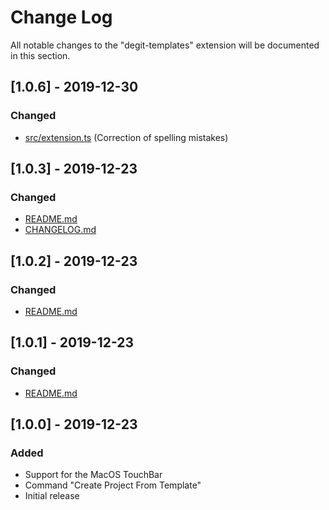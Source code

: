 # Change Log

All notable changes to the "degit-templates" extension will be documented in this section.

<!-- ## [Unreleased] -->

## [1.0.6] - 2019-12-30

### Changed

- [src/extension.ts](https://github.com/Samuel-Martineau/Degit-Templates-VSCode/blob/master/src/extension.ts) (Correction of spelling mistakes)

## [1.0.3] - 2019-12-23

### Changed

- [README.md](https://github.com/Samuel-Martineau/Degit-Templates-VSCode/blob/master/README.md)
- [CHANGELOG.md](https://github.com/Samuel-Martineau/Degit-Templates-VSCode/blob/master/CHANGELOG.md)

## [1.0.2] - 2019-12-23

### Changed

- [README.md](https://github.com/Samuel-Martineau/Degit-Templates-VSCode/blob/master/README.md)

## [1.0.1] - 2019-12-23

### Changed

- [README.md](https://github.com/Samuel-Martineau/Degit-Templates-VSCode/blob/master/README.md)

## [1.0.0] - 2019-12-23

### Added

- Support for the MacOS TouchBar
- Command "Create Project From Template"
- Initial release
